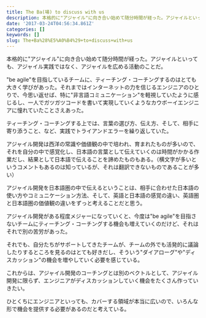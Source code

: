 ```yaml
---
title: The Ba(場) to discuss with us
description: 本格的に"アジャイル"に向き合い始めて随分時間が経った。アジャイルといっても、アジャイル実践ではなく、アジャイルを広める活動のことだ。
date: '2017-03-24T04:56:34.861Z'
categories: []
keywords: []
slug: The+Ba%28%E5%A0%B4%29+to+discuss+with+us
---
```

本格的に"アジャイル"に向き合い始めて随分時間が経った。アジャイルといっても、アジャイル実践ではなく、アジャイルを広める活動のことだ。

"be agile"を目指しているチームに、ティーチング・コーチングするのはとても大きく学びがあった。それまではインターネットの力を信じるエンジニアのひとりで、今思い返せば、特に"非言語コミュニケーション"を軽視していたように感じるし、一人でガツガツコードを書いて実現していくようなカウボーイエンジニアに憧れていたことさえあった。

ティーチング・コーチングする上では、言葉の選び方、伝え方、そして、相手に寄り添うこと、など、実践でトライアンドエラーを繰り返していた。

アジャイル開発は西洋の常識や価値観の中で培われ、育まれたものが多いので、それを自分の中で感覚化し、日本語の言葉として伝えていくのは時間がかかる作業だし、結果として日本語で伝えることを諦めたものもある。（横文字が多いというコメントもあるのは知っているが、それは翻訳できないものであることが多い）

アジャイル開発を日本語圏の中で伝えるということは、相手に合わせた日本語の使い方やコミュニケーション方法、そして、英語と日本語の感覚の違い、英語圏と日本語圏の価値観の違いをずっと考えることだと思う。

アジャイル開発がある程度メジャーになっていくと、今度は"be agile"を目指さないチームにティーチング・コーチングする機会も増えていくのだけど、それはそれで別の苦労があった。

それでも、自分たちがサポートしてきたチームが、チームの外でも活発的に議論したりするところを見るのはとても好きだし、そういう"ダイアローグ"や"ディスカッション"の機会を増やしていく必要を感じている。

これからは、アジャイル開発のコーチングとは別のベクトルとして、アジャイル開発に限らず、エンジニアがディスカッションしていく機会をたくさん作っていきたい。

ひとくちにエンジニアといっても、カバーする領域が本当に広いので、いろんな形で機会を提供する必要があるのだと考えている。